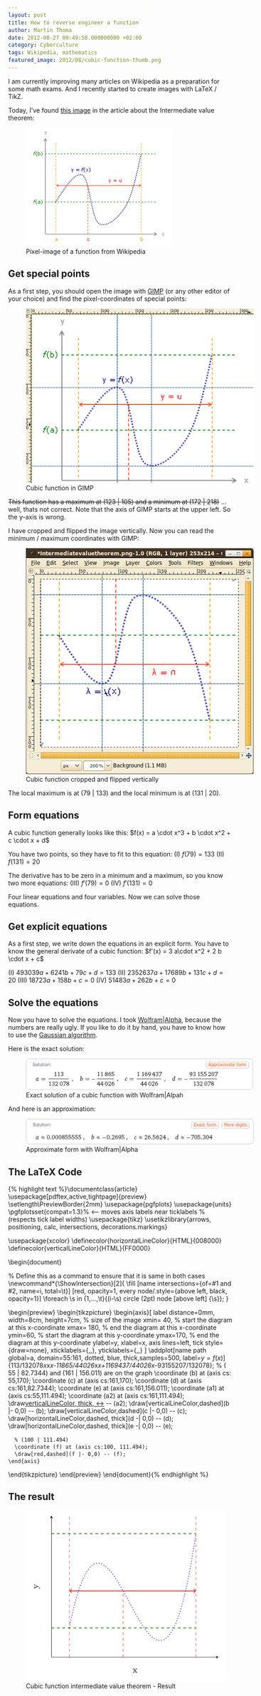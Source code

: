 ```yaml
---
layout: post
title: How to reverse engineer a function
author: Martin Thoma
date: 2012-08-27 09:49:58.000000000 +02:00
category: Cyberculture
tags: Wikipedia, mathematics
featured_image: 2012/08/cubic-function-thumb.png
---
```

I am currently improving many articles on Wikipedia as a preparation for some math exams. And I recently started to create images with LaTeX / TikZ. 

Today, I've found <a href="http://commons.wikimedia.org/wiki/File:Intermediatevaluetheorem.png">this image</a> in the article about the Intermediate value theorem:
<figure class="aligncenter">
            <a href="../images/2012/08/Intermediatevaluetheorem.png"><img src="../images/2012/08/Intermediatevaluetheorem.png" alt="Pixel-image of a function from Wikipedia" style="max-width:327px;max-height:266px" class="size-full wp-image-42411"/></a>
            <figcaption class="text-center">Pixel-image of a function from Wikipedia</figcaption>
        </figure>

<h2>Get special points</h2>
As a first step, you should open the image with <a href="http://en.wikipedia.org/wiki/GIMP">GIMP</a> (or any other editor of your choice) and find the pixel-coordinates of special points:
<figure class="aligncenter">
            <a href="../images/2012/08/function-in-gimp.png"><img src="../images/2012/08/function-in-gimp.png" alt="Cubic function in GIMP" style="max-width:512px;max-height:391px" class="size-full wp-image-42441"/></a>
            <figcaption class="text-center">Cubic function in GIMP</figcaption>
        </figure>

<del datetime="2012-08-30T08:36:40+00:00">This function has a maximum at (123 | 105) and a minimum at (172 | 218)</del> ... well, thats not correct. Note that the axis of GIMP starts at the upper left. So the y-axis is wrong.

I have cropped and flipped the image vertically. Now you can read the minimum / maximum coordinates with GIMP:

<figure class="aligncenter">
            <a href="../images/2012/08/gimp-function-cropped-flipped.png"><img src="../images/2012/08/gimp-function-cropped-flipped.png" alt="Cubic function cropped and flipped vertically" style="max-width:512px;max-height:507px" class="size-full wp-image-42631"/></a>
            <figcaption class="text-center">Cubic function cropped and flipped vertically</figcaption>
        </figure>

The local maximum is at (79 | 133) and the local minimum is at (131 | 20).

<h2>Form equations</h2>
A cubic function generally looks like this:
$f(x) = a \cdot x^3 + b \cdot x^2 + c \cdot x + d$

You have two points, so they have to fit to this equation:
(I) $f(79) = 133$
(II) $f(131) = 20$

The derivative has to be zero in a minimum and a maximum, so you know two more equations:
(III) $f'(79) = 0$
(IV)  $f'(131) = 0$

Four linear equations and four variables. Now we can solve those equations.

<h2>Get explicit equations</h2>
As a first step, we write down the equations in an explicit form. You have to know the general derivate of a cubic function:
$f'(x) = 3 a\cdot x^2 + 2 b \cdot x + c$

(I) $493039a + 6241b+79c + d = 133$
(II) $2352637a + 17689b + 131c + d = 20$
(III) $18723a + 158 b + c = 0$
(IV) $51483 a + 262 b + c = 0$

<h2>Solve the equations</h2>
Now you have to solve the equations. I took <a href="http://www.wolframalpha.com/input/?i=493039*a%2B6241*b%2B79*c%2Bd%3D133%2C+2352637*a%2B17689*b%2B131*c%2Bd%3D20%2C+18723*a%2B158*b%2Bc%3D0%2C+51483*a%2B262*b%2Bc%3D0">Wolfram|Alpha</a>, because the numbers are really ugly. If you like to do it by hand, you have to know how to use the <a href="http://en.wikipedia.org/wiki/Gaussian_elimination">Gaussian algorithm</a>.

Here is the exact solution:
<figure class="aligncenter">
            <a href="../images/2012/08/wolframalpha-solution-cubic-function.png"><img src="../images/2012/08/wolframalpha-solution-cubic-function.png" alt="Exact solution of a cubic function with Wolfram|Alpah" style="max-width:512px;max-height:70px" class="size-full wp-image-42461"/></a>
            <figcaption class="text-center">Exact solution of a cubic function with Wolfram|Alpah</figcaption>
        </figure>

And here is an approximation:
<figure class="aligncenter">
            <a href="../images/2012/08/wolframalpha-aproximate-form.png"><img src="../images/2012/08/wolframalpha-aproximate-form.png" alt="Approximate form with Wolfram|Alpha" style="max-width:512px;max-height:57px" class="size-full wp-image-42471"/></a>
            <figcaption class="text-center">Approximate form with Wolfram|Alpha</figcaption>
        </figure>

<h2>The LaTeX Code</h2>
{% highlight text %}\documentclass{article}
\usepackage[pdftex,active,tightpage]{preview}
\setlength\PreviewBorder{2mm}
\usepackage{pgfplots}
\usepackage{units}
\pgfplotsset{compat=1.3}% <-- moves axis labels near ticklabels
                        % (respects tick label widths)
\usepackage{tikz}
\usetikzlibrary{arrows, positioning, calc, intersections, decorations.markings}

\usepackage{xcolor}
\definecolor{horizontalLineColor}{HTML}{008000}
\definecolor{verticalLineColor}{HTML}{FF0000}
 
\begin{document}

% Define this as a command to ensure that it is same in both cases
\newcommand*{\ShowIntersection}[2]{
\fill 
    [name intersections={of=#1 and #2, name=i, total=\t}] 
    [red, opacity=1, every node/.style={above left, black, opacity=1}] 
    \foreach \s in {1,...,\t}{(i-\s) circle (2pt)
        node [above left] {\s}};
}

\begin{preview}
\begin{tikzpicture}
    \begin{axis}[
        label distance=0mm,
        width=8cm, height=7cm,     % size of the image
        xmin= 40,      % start the diagram at this x-coordinate
        xmax= 180,    % end   the diagram at this x-coordinate
        ymin=60,     % start the diagram at this y-coordinate
        ymax=170,   % end   the diagram at this y-coordinate
        ylabel=y,
        xlabel=x,
        axis lines=left,
        tick style={draw=none},
        xticklabels={,,},
        yticklabels={,,}
    ]
      \addplot[name path global=a, domain=55:161, dotted, blue, 
               thick,samples=500, label=$y=f(x)$] 
        {113/132078*x*x*x-11865/44026*x*x+1169437/44026*x-93155207/132078};
      % ( 55 |  82.7344) and (161 | 156.011) are on the graph
      \coordinate (b) at (axis cs: 55,170);
      \coordinate (c) at (axis cs:161,170);
      \coordinate (d) at (axis cs:161,82.7344);
      \coordinate (e) at (axis cs:161,156.011);
      \coordinate (a1) at (axis cs:55,111.494);
      \coordinate (a2) at (axis cs:161,111.494);
      \draw[verticalLineColor, thick, <->](a1) -- (a2);
      \draw[verticalLineColor,dashed](b |- 0,0) -- (b);
      \draw[verticalLineColor,dashed](c |- 0,0) -- (c);
      \draw[horizontalLineColor,dashed, thick](d -| 0,0) -- (d);
      \draw[horizontalLineColor,dashed, thick](e -| 0,0) -- (e);

      % (100 | 111.494)
      \coordinate (f) at (axis cs:100, 111.494);
      \draw[red,dashed](f |- 0,0) -- (f);
    \end{axis} 
\end{tikzpicture}
\end{preview}
\end{document}{% endhighlight %}

<h2>The result</h2>
<figure class="aligncenter">
            <a href="../images/2012/08/cubic-function-intermediate-value-theorem.png"><img src="../images/2012/08/cubic-function-intermediate-value-theorem.png" alt="Cubic function intermediate value theorem - Result" style="max-width:500px;max-height:383px" class="size-full wp-image-42491"/></a>
            <figcaption class="text-center">Cubic function intermediate value theorem - Result</figcaption>
        </figure>
